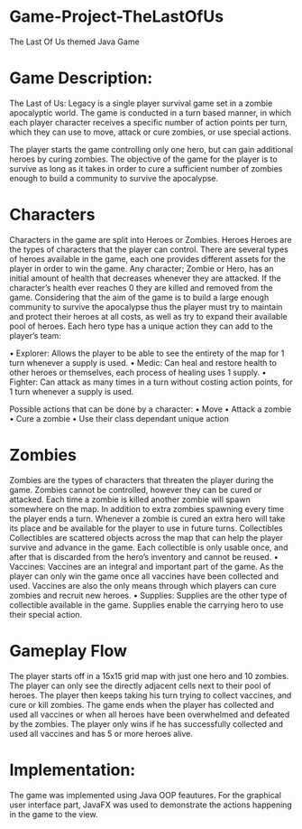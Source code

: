 # Game-Project-TheLastOfUs
The Last Of Us themed Java Game

# Game Description: 
The Last of Us: Legacy is a single player survival game set in a zombie apocalyptic world. The game is conducted in a turn based manner, in which each player character receives a specific number of action points per turn, which they can use to move, attack or cure zombies, or use special actions.

The player starts the game controlling only one hero, but can gain additional heroes by curing zombies. The objective of the game for the player is to survive as long as it takes in order to cure a sufficient number of zombies enough to build a community to survive the apocalypse.

# Characters
Characters in the game are split into Heroes or Zombies. Heroes
Heroes are the types of characters that the player can control. There are several types of heroes available in the game, each one provides different assets for the player in order to win the game. Any character; Zombie or Hero, has an initial amount of health that decreases whenever they are attacked. If the character’s health ever reaches 0 they are killed and removed from the game.
Considering that the aim of the game is to build a large enough community to survive the apocalypse thus the player must try to maintain and protect their heroes at all costs, as well as try to expand their available pool of heroes.
Each hero type has a unique action they can add to the player’s team:

• Explorer: Allows the player to be able to see the entirety of the map for 1 turn whenever a supply is used.
• Medic: Can heal and restore health to other heroes or themselves, each process of healing uses 1 supply.
• Fighter: Can attack as many times in a turn without costing action points, for 1 turn whenever a supply is used.

Possible actions that can be done by a character: • Move
• Attack a zombie
• Cure a zombie
• Use their class dependant unique action

# Zombies
Zombies are the types of characters that threaten the player during the game. Zombies cannot be controlled, however they can be cured or attacked. Each time a zombie is killed another zombie will spawn somewhere on the map. In addition to extra zombies spawning every time the player ends a turn.
Whenever a zombie is cured an extra hero will take its place and be available for the player to use in future turns.
Collectibles
Collectibles are scattered objects across the map that can help the player survive and advance in the game. Each collectible is only usable once, and after that is discarded from the hero’s inventory and cannot be reused.
• Vaccines: Vaccines are an integral and important part of the game. As the player can only win the game once all vaccines have been collected and used. Vaccines are also the only means through which players can cure zombies and recruit new heroes.
• Supplies: Supplies are the other type of collectible available in the game. Supplies enable the carrying hero to use their special action.

# Gameplay Flow
The player starts off in a 15x15 grid map with just one hero and 10 zombies. The player can only see the directly adjacent cells next to their pool of heroes. The player then keeps taking his turn trying to collect vaccines, and cure or kill zombies. The game ends when the player has collected and used all vaccines or when all heroes have been overwhelmed and defeated by the zombies.
The player only wins if he has successfully collected and used all vaccines and has 5 or more heroes alive.
 
# Implementation: 
The game was implemented using Java OOP feautures. For the graphical user interface part, JavaFX was used to demonstrate the actions happening in the game to the view. 
